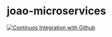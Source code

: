 # joao-microservices
[![Continuos Integration with Github](https://github.com/joaojesus92/joao-microservices/actions/workflows/docker-publish.yml/badge.svg)](https://github.com/joaojesus92/joao-microservices/actions/workflows/docker-publish.yml)
